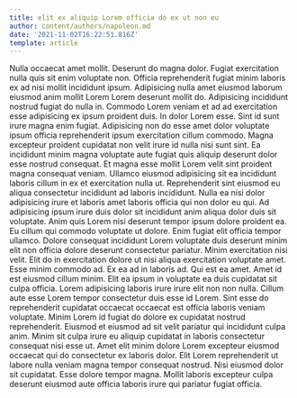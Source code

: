 ```yaml
---
title: elit ex aliquip Lorem officia do ex ut non eu
author: content/authors/napoleon.md
date: '2021-11-02T16:22:51.816Z'
template: article
---
```


Nulla occaecat amet mollit. Deserunt do magna dolor. Fugiat exercitation nulla quis sit enim voluptate non. Officia reprehenderit fugiat minim laboris ex ad nisi mollit incididunt ipsum. Adipisicing nulla amet eiusmod laborum eiusmod anim mollit Lorem Lorem deserunt mollit do. Adipisicing incididunt nostrud fugiat do nulla in.
Commodo Lorem veniam et ad ad exercitation esse adipisicing ex ipsum proident duis. In dolor Lorem esse. Sint id sunt irure magna enim fugiat. Adipisicing non do esse amet dolor voluptate ipsum officia reprehenderit ipsum exercitation cillum commodo.
Magna excepteur proident cupidatat non velit irure id nulla nisi sunt sint. Ea incididunt minim magna voluptate aute fugiat quis aliquip deserunt dolor esse nostrud consequat. Et magna esse mollit Lorem velit sint proident magna consequat veniam. Ullamco eiusmod adipisicing sit ea incididunt laboris cillum in ex et exercitation nulla ut.
Reprehenderit sint eiusmod eu aliqua consectetur incididunt ad laboris incididunt. Nulla ea nisi dolor adipisicing irure et laboris amet laboris officia qui non dolor eu qui. Ad adipisicing ipsum irure duis dolor sit incididunt anim aliqua dolor duis sit voluptate. Anim quis Lorem nisi deserunt tempor ipsum dolore proident ea. Eu cillum qui commodo voluptate ut dolore.
Enim fugiat elit officia tempor ullamco. Dolore consequat incididunt Lorem voluptate duis deserunt minim elit non officia dolore deserunt consectetur pariatur. Minim exercitation nisi velit. Elit do in exercitation dolore ut nisi aliqua exercitation voluptate amet. Esse minim commodo ad. Ex ea ad in laboris ad.
Qui est ea amet. Amet id est eiusmod cillum minim. Elit ea ipsum in voluptate ea duis cupidatat sit culpa officia. Lorem adipisicing laboris irure irure elit non non nulla. Cillum aute esse Lorem tempor consectetur duis esse id Lorem. Sint esse do reprehenderit cupidatat occaecat occaecat est officia laboris veniam voluptate.
Minim Lorem id fugiat do dolore ex cupidatat nostrud reprehenderit. Eiusmod et eiusmod ad sit velit pariatur qui incididunt culpa anim. Minim sit culpa irure eu aliquip cupidatat in laboris consectetur consequat nisi esse ut. Amet elit minim dolore Lorem excepteur eiusmod occaecat qui do consectetur ex laboris dolor. Elit Lorem reprehenderit ut labore nulla veniam magna tempor consequat nostrud. Nisi eiusmod dolor sit cupidatat. Esse dolore tempor magna. Mollit laboris excepteur culpa deserunt eiusmod aute officia laboris irure qui pariatur fugiat officia.
